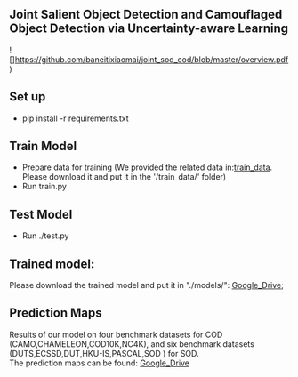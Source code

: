 ## Joint Salient Object Detection and Camouflaged Object Detection via Uncertainty-aware Learning

![]https://github.com/baneitixiaomai/joint_sod_cod/blob/master/overview.pdf)  
## Set up
- pip install -r requirements.txt  

## Train Model
- Prepare data for training (We provided the related data in:[train_data](). Please download it and put it in the '/train_data/' folder)    
- Run train.py   

##  Test Model
- Run ./test.py  

## Trained model:
Please download the trained model and put it in "./models/": [Google_Drive](https://drive.google.com/drive/folders/1PYb-1EKooiXW2KZ_IWwVRAzCYKhmcSn8?usp=sharing);

##  Prediction Maps
Results of our model on four benchmark datasets for COD (CAMO,CHAMELEON,COD10K,NC4K), and six benchmark datasets (DUTS,ECSSD,DUT,HKU-IS,PASCAL,SOD ) for SOD.  
The prediction maps can be found: [Google_Drive](https://drive.google.com/file/d/1q8Ai6U0O61R4b1wDPeF1h2UN42X9W0KJ/view?usp=sharing)
 
